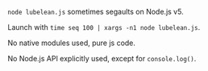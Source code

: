 `node lubelean.js` sometimes segaults on Node.js v5.

Launch with `time seq 100 | xargs -n1 node lubelean.js`.

No native modules used, pure js code.

No Node.js API explicitly used, except for `console.log()`.
